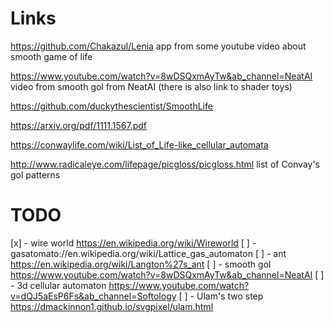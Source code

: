 # Links
https://github.com/Chakazul/Lenia app from some youtube video about smooth game of life

https://www.youtube.com/watch?v=8wDSQxmAyTw&ab_channel=NeatAI video from smooth gol from NeatAI (there is also link to shader toys)

https://github.com/duckythescientist/SmoothLife 

https://arxiv.org/pdf/1111.1567.pdf

https://conwaylife.com/wiki/List_of_Life-like_cellular_automata

http://www.radicaleye.com/lifepage/picgloss/picgloss.html list of Convay's gol patterns

# TODO
[x] - wire world https://en.wikipedia.org/wiki/Wireworld
[ ] - gasatomato://en.wikipedia.org/wiki/Lattice_gas_automaton 
[ ] - ant https://en.wikipedia.org/wiki/Langton%27s_ant
[ ] - smooth gol https://www.youtube.com/watch?v=8wDSQxmAyTw&ab_channel=NeatAI
[ ] - 3d cellular automaton https://www.youtube.com/watch?v=dQJ5aEsP6Fs&ab_channel=Softology
[ ] - Ulam's two step https://dmackinnon1.github.io/svgpixel/ulam.html
